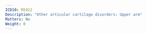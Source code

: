 ```yaml
---
ICD10: M2412
Description: "Other articular cartilage disorders: Upper arm"
Matters: No
Weight: 0
---
```


